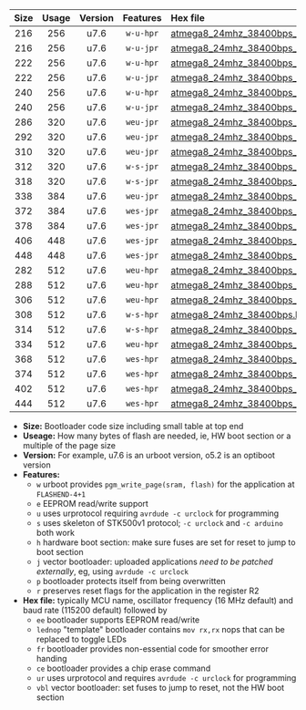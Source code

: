 |Size|Usage|Version|Features|Hex file|
|:-:|:-:|:-:|:-:|:--|
|216|256|u7.6|`w-u-hpr`|[atmega8_24mhz_38400bps_ur.hex](https://raw.githubusercontent.com/stefanrueger/urboot/main/atmega8_24mhz_38400bps_ur.hex)|
|216|256|u7.6|`w-u-jpr`|[atmega8_24mhz_38400bps_ur_vbl.hex](https://raw.githubusercontent.com/stefanrueger/urboot/main/atmega8_24mhz_38400bps_ur_vbl.hex)|
|222|256|u7.6|`w-u-hpr`|[atmega8_24mhz_38400bps_lednop_ur.hex](https://raw.githubusercontent.com/stefanrueger/urboot/main/atmega8_24mhz_38400bps_lednop_ur.hex)|
|222|256|u7.6|`w-u-jpr`|[atmega8_24mhz_38400bps_lednop_ur_vbl.hex](https://raw.githubusercontent.com/stefanrueger/urboot/main/atmega8_24mhz_38400bps_lednop_ur_vbl.hex)|
|240|256|u7.6|`w-u-hpr`|[atmega8_24mhz_38400bps_lednop_fr_ur.hex](https://raw.githubusercontent.com/stefanrueger/urboot/main/atmega8_24mhz_38400bps_lednop_fr_ur.hex)|
|240|256|u7.6|`w-u-jpr`|[atmega8_24mhz_38400bps_lednop_fr_ur_vbl.hex](https://raw.githubusercontent.com/stefanrueger/urboot/main/atmega8_24mhz_38400bps_lednop_fr_ur_vbl.hex)|
|286|320|u7.6|`weu-jpr`|[atmega8_24mhz_38400bps_ee_ur_vbl.hex](https://raw.githubusercontent.com/stefanrueger/urboot/main/atmega8_24mhz_38400bps_ee_ur_vbl.hex)|
|292|320|u7.6|`weu-jpr`|[atmega8_24mhz_38400bps_ee_lednop_ur_vbl.hex](https://raw.githubusercontent.com/stefanrueger/urboot/main/atmega8_24mhz_38400bps_ee_lednop_ur_vbl.hex)|
|310|320|u7.6|`weu-jpr`|[atmega8_24mhz_38400bps_ee_lednop_fr_ur_vbl.hex](https://raw.githubusercontent.com/stefanrueger/urboot/main/atmega8_24mhz_38400bps_ee_lednop_fr_ur_vbl.hex)|
|312|320|u7.6|`w-s-jpr`|[atmega8_24mhz_38400bps_vbl.hex](https://raw.githubusercontent.com/stefanrueger/urboot/main/atmega8_24mhz_38400bps_vbl.hex)|
|318|320|u7.6|`w-s-jpr`|[atmega8_24mhz_38400bps_lednop_vbl.hex](https://raw.githubusercontent.com/stefanrueger/urboot/main/atmega8_24mhz_38400bps_lednop_vbl.hex)|
|338|384|u7.6|`weu-jpr`|[atmega8_24mhz_38400bps_ee_lednop_fr_ce_ur_vbl.hex](https://raw.githubusercontent.com/stefanrueger/urboot/main/atmega8_24mhz_38400bps_ee_lednop_fr_ce_ur_vbl.hex)|
|372|384|u7.6|`wes-jpr`|[atmega8_24mhz_38400bps_ee_vbl.hex](https://raw.githubusercontent.com/stefanrueger/urboot/main/atmega8_24mhz_38400bps_ee_vbl.hex)|
|378|384|u7.6|`wes-jpr`|[atmega8_24mhz_38400bps_ee_lednop_vbl.hex](https://raw.githubusercontent.com/stefanrueger/urboot/main/atmega8_24mhz_38400bps_ee_lednop_vbl.hex)|
|406|448|u7.6|`wes-jpr`|[atmega8_24mhz_38400bps_ee_lednop_fr_vbl.hex](https://raw.githubusercontent.com/stefanrueger/urboot/main/atmega8_24mhz_38400bps_ee_lednop_fr_vbl.hex)|
|448|448|u7.6|`wes-jpr`|[atmega8_24mhz_38400bps_ee_lednop_fr_ce_vbl.hex](https://raw.githubusercontent.com/stefanrueger/urboot/main/atmega8_24mhz_38400bps_ee_lednop_fr_ce_vbl.hex)|
|282|512|u7.6|`weu-hpr`|[atmega8_24mhz_38400bps_ee_ur.hex](https://raw.githubusercontent.com/stefanrueger/urboot/main/atmega8_24mhz_38400bps_ee_ur.hex)|
|288|512|u7.6|`weu-hpr`|[atmega8_24mhz_38400bps_ee_lednop_ur.hex](https://raw.githubusercontent.com/stefanrueger/urboot/main/atmega8_24mhz_38400bps_ee_lednop_ur.hex)|
|306|512|u7.6|`weu-hpr`|[atmega8_24mhz_38400bps_ee_lednop_fr_ur.hex](https://raw.githubusercontent.com/stefanrueger/urboot/main/atmega8_24mhz_38400bps_ee_lednop_fr_ur.hex)|
|308|512|u7.6|`w-s-hpr`|[atmega8_24mhz_38400bps.hex](https://raw.githubusercontent.com/stefanrueger/urboot/main/atmega8_24mhz_38400bps.hex)|
|314|512|u7.6|`w-s-hpr`|[atmega8_24mhz_38400bps_lednop.hex](https://raw.githubusercontent.com/stefanrueger/urboot/main/atmega8_24mhz_38400bps_lednop.hex)|
|334|512|u7.6|`weu-hpr`|[atmega8_24mhz_38400bps_ee_lednop_fr_ce_ur.hex](https://raw.githubusercontent.com/stefanrueger/urboot/main/atmega8_24mhz_38400bps_ee_lednop_fr_ce_ur.hex)|
|368|512|u7.6|`wes-hpr`|[atmega8_24mhz_38400bps_ee.hex](https://raw.githubusercontent.com/stefanrueger/urboot/main/atmega8_24mhz_38400bps_ee.hex)|
|374|512|u7.6|`wes-hpr`|[atmega8_24mhz_38400bps_ee_lednop.hex](https://raw.githubusercontent.com/stefanrueger/urboot/main/atmega8_24mhz_38400bps_ee_lednop.hex)|
|402|512|u7.6|`wes-hpr`|[atmega8_24mhz_38400bps_ee_lednop_fr.hex](https://raw.githubusercontent.com/stefanrueger/urboot/main/atmega8_24mhz_38400bps_ee_lednop_fr.hex)|
|444|512|u7.6|`wes-hpr`|[atmega8_24mhz_38400bps_ee_lednop_fr_ce.hex](https://raw.githubusercontent.com/stefanrueger/urboot/main/atmega8_24mhz_38400bps_ee_lednop_fr_ce.hex)|

- **Size:** Bootloader code size including small table at top end
- **Useage:** How many bytes of flash are needed, ie, HW boot section or a multiple of the page size
- **Version:** For example, u7.6 is an urboot version, o5.2 is an optiboot version
- **Features:**
  + `w` urboot provides `pgm_write_page(sram, flash)` for the application at `FLASHEND-4+1`
  + `e` EEPROM read/write support
  + `u` uses urprotocol requiring `avrdude -c urclock` for programming
  + `s` uses skeleton of STK500v1 protocol; `-c urclock` and `-c arduino` both work
  + `h` hardware boot section: make sure fuses are set for reset to jump to boot section
  + `j` vector bootloader: uploaded applications *need to be patched externally*, eg, using `avrdude -c urclock`
  + `p` bootloader protects itself from being overwritten
  + `r` preserves reset flags for the application in the register R2
- **Hex file:** typically MCU name, oscillator frequency (16 MHz default) and baud rate (115200 default) followed by
  + `ee` bootloader supports EEPROM read/write
  + `lednop` "template" bootloader contains `mov rx,rx` nops that can be replaced to toggle LEDs
  + `fr` bootloader provides non-essential code for smoother error handing
  + `ce` bootloader provides a chip erase command
  + `ur` uses urprotocol and requires `avrdude -c urclock` for programming
  + `vbl` vector bootloader: set fuses to jump to reset, not the HW boot section

